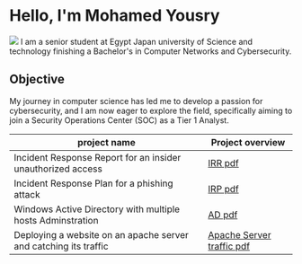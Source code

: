 # Hello, I'm Mohamed Yousry
<a href="www.linkedin.com/in/mohamed-yousry03"><img src="https://img.shields.io/badge/-LinkedIn-0072b1?&style=for-the-badge&logo=linkedin&logoColor=white" /></a>
I am a senior student at Egypt Japan university of Science and technology finishing a Bachelor's in Computer Networks and Cybersecurity.


## Objective


My journey in computer science has led me to develop a passion for cybersecurity, and I am now eager to explore the field, specifically aiming to join a Security Operations Center (SOC) as a Tier 1 Analyst.



| project name                                        | Project overview         |
|-----------------------------------------------|----------------------------|
| Incident Response Report for an insider unauthorized access | <a href="(https://github.com/user-attachments/files/19925172/Incident.Response.Report.for.an.Insider.Unauthorized.access.pdf)">IRR pdf</a>|
| Incident Response Plan for a phishing attack         | <a href="(https://github.com/user-attachments/files/19925197/Incident.Response.Plan.for.Phishing.attack.pdf)">IRP pdf</a>|
| Windows Active Directory with multiple hosts Adminstration      |  <a href="(https://github.com/user-attachments/files/19925202/Windows.Task-MohamedYousry-47492.pdf)">AD pdf</a>|
| Deploying a website on an apache server and catching its traffic                  | <a href="(https://github.com/user-attachments/files/19925203/MohamedYousryAshourAwd.pdf)">Apache Server traffic pdf</a>|

